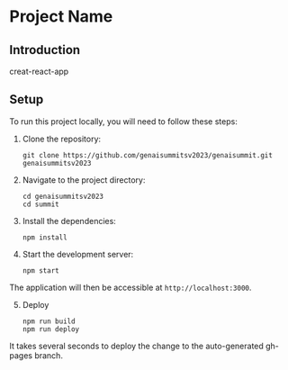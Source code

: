 # Project Name

## Introduction

creat-react-app

## Setup

To run this project locally, you will need to follow these steps:

1. Clone the repository:
    ```
    git clone https://github.com/genaisummitsv2023/genaisummit.git genaisummitsv2023 
    ```

2. Navigate to the project directory:
    ```
    cd genaisummitsv2023
    cd summit
    ```

3. Install the dependencies:
    ```
    npm install
    ```

4. Start the development server:
    ```
    npm start
    ```

The application will then be accessible at `http://localhost:3000`.

5. Deploy
    ```
    npm run build
    npm run deploy
    ```

It takes several seconds to deploy the change to the auto-generated gh-pages branch.